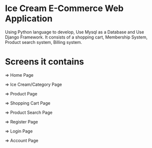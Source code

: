 # Ice Cream E-Commerce Web Application
Using Python language to develop, Use Mysql as a Database and Use Django Framework. It consists of a shopping cart, Membership System, Product search system, Billing system.

# Screens it contains
<p> => Home Page <p/>
<p> => Ice Cream/Category Page<p/>
<p> => Product Page  <p/>
<p> => Shopping Cart Page <p/>
<p> => Product Search Page <p/>
<p> => Register Page <p/>
<p> => Login Page <p/>
<p> => Account Page <p/>

